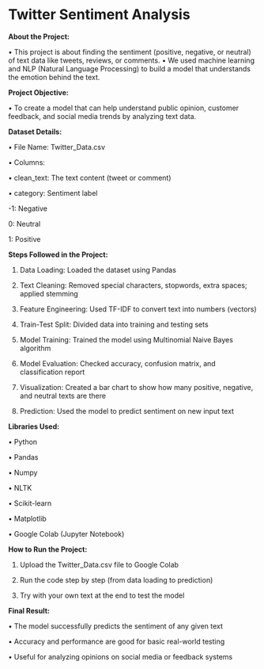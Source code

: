 <h1>Twitter Sentiment Analysis</h1>

**About the Project:**

• This project is about finding the sentiment (positive, negative, or neutral) of text data like tweets, reviews, or comments.
• We used machine learning and NLP (Natural Language Processing) to build a model that understands the emotion behind the text.


**Project Objective:**

• To create a model that can help understand public opinion, customer feedback, and social media trends by analyzing text data.


**Dataset Details:**

• File Name: Twitter_Data.csv

• Columns:

• clean_text: The text content (tweet or comment)

• category: Sentiment label

-1: Negative

0: Neutral

1: Positive


**Steps Followed in the Project:**

1. Data Loading: Loaded the dataset using Pandas


2. Text Cleaning: Removed special characters, stopwords, extra spaces; applied stemming


3. Feature Engineering: Used TF-IDF to convert text into numbers (vectors)


4. Train-Test Split: Divided data into training and testing sets


5. Model Training: Trained the model using Multinomial Naive Bayes algorithm


6. Model Evaluation: Checked accuracy, confusion matrix, and classification report


7. Visualization: Created a bar chart to show how many positive, negative, and neutral texts are there


8. Prediction: Used the model to predict sentiment on new input text




**Libraries Used:**

• Python

• Pandas

• Numpy

• NLTK

• Scikit-learn

• Matplotlib

• Google Colab (Jupyter Notebook)



**How to Run the Project:**

1. Upload the Twitter_Data.csv file to Google Colab


2. Run the code step by step (from data loading to prediction)


3. Try with your own text at the end to test the model



**Final Result:**

• The model successfully predicts the sentiment of any given text

• Accuracy and performance are good for basic real-world testing

• Useful for analyzing opinions on social media or feedback systems
